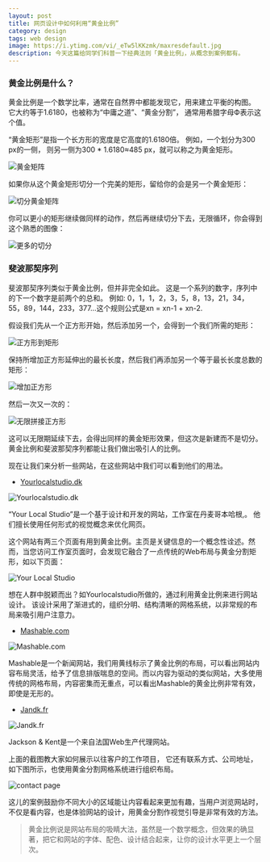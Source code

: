 ```yaml
---
layout: post
title: 网页设计中如何利用“黄金比例”
category: design
tags: web design
image: https://i.ytimg.com/vi/_eTw5lKKzmk/maxresdefault.jpg
description: 今天这篇给同学们科普一下经典法则「黄金比例」，从概念到案例都有。
---
```


### 黄金比例是什么？

黄金比例是一个数学比率，通常在自然界中都能发现它，用来建立平衡的构图。 它大约等于1.6180，也被称为“中庸之道”、“黄金分割”， 通常用希腊字母Ф表示这个值。

“黄金矩形”是指一个长方形的宽度是它高度的1.6180倍。 例如，一个划分为300 px的一侧， 则另一侧为300 * 1.6180≈485 px，就可以称之为黄金矩形。

![黄金矩阵](http://upload.chinaz.com/2015/1106/1446778129580.jpg)

如果你从这个黄金矩形切分一个完美的矩形，留给你的会是另一个黄金矩形：

![切分黄金矩阵](http://upload.chinaz.com/2015/1106/1446778129624.jpg)

你可以更小的矩形继续做同样的动作，然后再继续切分下去，无限循环，你会得到这个熟悉的图像：

![更多的切分](http://upload.chinaz.com/2015/1106/1446778129321.jpg)

### 斐波那契序列

斐波那契序列类似于黄金比例，但并非完全如此。 这是一个系列的数字，序列中的下一个数字是前两个的总和。 例如: 0，1，1，2，3，5，8，13，21，34，55，89，144，233，377…这个规则公式是xn = xn-1 + xn-2.

假设我们先从一个正方形开始，然后添加另一个，会得到一个我们所需的矩形：

![正方形到矩形](http://upload.chinaz.com/2015/1106/1446778129920.jpg)

保持所增加正方形延伸出的最长长度，然后我们再添加另一个等于最长长度总数的矩形：

![增加正方形](http://upload.chinaz.com/2015/1106/1446778129102.jpg)

然后一次又一次的：

![无限拼接正方形](http://upload.chinaz.com/2015/1106/1446778129455.jpg)

这可以无限期延续下去，会得出同样的黄金矩形效果，但这次是新建而不是切分。 黄金比例和斐波那契序列都能让我们做出吸引人的比例。

现在让我们来分析一些网站，在这些网站中我们可以看到他们的用法。

* [Yourlocalstudio.dk](Yourlocalstudio.dk)

![Yourlocalstudio.dk](http://upload.chinaz.com/2015/1106/1446778129110.jpg)

“Your Local Studio”是一个基于设计和开发的网站，工作室在丹麦哥本哈根,。 他们擅长使用任何形式的视觉概念来优化网页。

这个网站有两三个页面有用到黄金比例。主页是关键信息的一个概念性诠述。然而，当您访问工作室页面时，会发现它融合了一点传统的Web布局与黄金分割矩形，如以下页面：

![Your Local Studio](http://upload.chinaz.com/2015/1106/1446778129582.jpg)

想在人群中脱颖而出？如Yourlocalstudio所做的，通过利用黄金比例来进行网站设计。 该设计采用了渐进式的，组织分明、结构清晰的网格系统，以非常规的布局来吸引用户注意力。

* [Mashable.com](Mashable.com)

![Mashable.com](http://upload.chinaz.com/2015/1106/1446778129310.jpg)

Mashable是一个新闻网站，我们用黄线标示了黄金比例的布局，可以看出网站内容布局灵活，给予了信息排版喘息的空间。而以内容为驱动的类似网站，大多使用传统的网格布局，内容密集而无重点，可以看出Mashable的黄金比例非常有效，即使是无形的。

* [Jandk.fr](Jandk.fr)

![Jandk.fr](http://upload.chinaz.com/2015/1106/1446778129649.jpg)

Jackson & Kent是一个来自法国Web生产代理网站。

上面的截图教大家如何展示以往客户的工作项目， 它还有联系方式、公司地址，如下图所示，也使用黄金分割网格系统进行组织布局。

![contact page](http://upload.chinaz.com/2015/1106/1446778129486.jpg)

这儿的案例鼓励你不同大小的区域能让内容看起来更加有趣，当用户浏览网站时，不仅是看内容，也是体验网站的设计，用黄金分割作视觉引导是非常有效的方法。

>黄金比例说是网站布局的吸睛大法，虽然是一个数学概念，但效果的确显著，把它和网站的字体、配色、设计结合起来，让你的设计水平更上一个层次。
